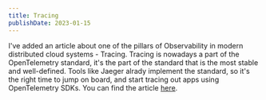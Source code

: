 ```yaml
---
title: Tracing
publishDate: 2023-01-15
---
```


I've added an article about one of the pillars of Observability in modern
distributed cloud systems - Tracing. Tracing is nowadays a part of the
OpenTelemetry standard, it's the part of the standard that is the most stable
and well-defined. Tools like Jaeger alrady implement the standard, so it's the
right time to jump on board, and start tracing out apps using OpenTelemetry
SDKs. You can find the article [here](../technologies/observability/tracing).
